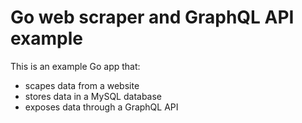 # Go web scraper and GraphQL API example

This is an example Go app that:
* scapes data from a website
* stores data in a MySQL database
* exposes data through a GraphQL API
